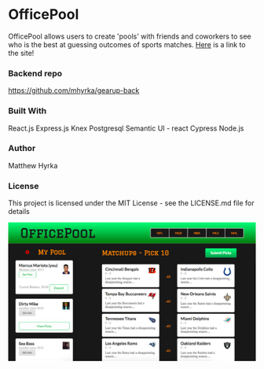 # **OfficePool**

OfficePool allows users to create 'pools' with friends and coworkers to see who
is the best at guessing outcomes of sports matches.
[Here](https://office-pool-tower.firebaseapp.com/) is a link to the site!

### **Backend repo**

https://github.com/mhyrka/gearup-back

### **Built With**

React.js
Express.js
Knex
Postgresql
Semantic UI - react
Cypress
Node.js

### **Author**

Matthew Hyrka

### **License**

This project is licensed under the MIT License - see the LICENSE.md file for details

![OfficePool](./public/OfficePool.png)
